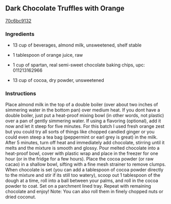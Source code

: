 ## Dark Chocolate Truffles with Orange

[70c6bc9132](http://tastykitchen.com/recipes/special-dietary-needs/dark-chocolate-truffles-with-orange/)

### Ingredients

 - 13 cup of beverages, almond milk, unsweetened, shelf stable

 - 1 tablespoon of orange juice, raw

 - 1 cup of spartan, real semi-sweet chocolate baking chips, upc: 011213162966

 - 13 cup of cocoa, dry powder, unsweetened

### Instructions

Place almond milk in the top of a double boiler (over about two inches of simmering water in the bottom pan) over medium heat. If you dont have a double boiler, just put a heat-proof mixing bowl (in other words, not plastic) over a pan of gently simmering water. If using a flavoring (optional), add it now and let it steep for five minutes. For this batch I used fresh orange zest but you could try all sorts of things like chopped candied ginger or you could even steep a tea bag (peppermint or earl grey is great) in the milk. After 5 minutes, turn off heat and immediately add chocolate, stirring until it melts and the mixture is smooth and glossy. Pour melted chocolate into a heat-proof bowl, cover with plastic wrap and place in the freezer for one hour (or in the fridge for a few hours). Place the cocoa powder (or raw cacao) in a shallow bowl, sifting with a fine mesh strainer to remove clumps. When chocolate is set (you can add a tablespoon of cocoa powder directly to the mixture and stir if its still too watery), scoop out 1 tablespoon of the dough at a time, roll into a ball between your palms, and roll in the cocoa powder to coat. Set on a parchment lined tray. Repeat with remaining chocolate and enjoy! Note: You can also roll them in finely chopped nuts or dried coconut.